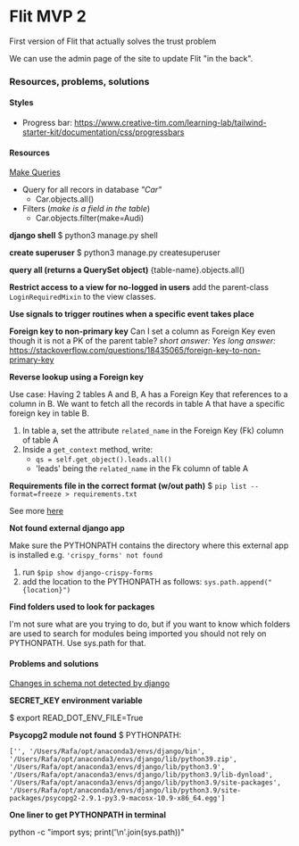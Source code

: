 # Flit MVP 2

First version of Flit that actually solves the trust problem 

We can use the admin page of the site to update Flit "in the back". 



### Resources, problems, solutions

#### Styles

- Progress bar: https://www.creative-tim.com/learning-lab/tailwind-starter-kit/documentation/css/progressbars

#### Resources

[Make Queries](https://docs.djangoproject.com/en/3.2/topics/db/queries/)

- Query for all recors in database *"Car"*
    - Car.objects.all()
- Filters (*make is a field in the table*)
    - Car.objects.filter(make=Audi)


**django shell**
$ python3 manage.py shell

**create superuser**
$ python3 manage.py createsuperuser

**query all (returns a QuerySet object)**
{table-name}.objects.all()

**Restrict access to a view for no-logged in users**
add the parent-class `LoginRequiredMixin` to the view classes.

**Use signals to trigger routines when a specific event takes place**

**Foreign key to non-primary key**
Can I set a column as Foreign Key even though it is not a PK of the parent table?
*short answer: Yes*
*long answer:*
https://stackoverflow.com/questions/18435065/foreign-key-to-non-primary-key

**Reverse lookup using a Foreign key**

Use case: Having 2 tables A and B, A has a Foreign Key that references to a column in B. We want to fetch all the records in table A that have a specific foreign key in table B.

1. In table a, set the attribute `related_name` in the Foreign Key (Fk) column of table A
2. Inside a `get_context` method, write:
    - `qs = self.get_object().leads.all()`
    - 'leads' being the `related_name` in the Fk column of table A
    
**Requirements file in the correct format (w/out path)**
$ `pip list --format=freeze > requirements.txt`

See more [here](https://stackoverflow.com/questions/62885911/pip-freeze-creates-some-weird-path-instead-of-the-package-version)

**Not found external django app**

Make sure the PYTHONPATH contains the directory where this external app is installed
e.g. `'crispy_forms' not found`
1. run `$pip show django-crispy-forms`
2. add the location to the PYTHONPATH as follows:
    `sys.path.append("{location}")`

**Find folders used to look for packages**

I'm not sure what are you trying to do, but if you want to know which folders are used to search for modules being imported you should not rely on PYTHONPATH. Use sys.path for that.

#### Problems and solutions

[Changes in schema not detected by django](https://stackoverflow.com/questions/25958708/django-1-7-no-migrations-to-apply-when-run-migrate-after-makemigrations)



**SECRET_KEY environment variable**

$ export READ_DOT_ENV_FILE=True

**Psycopg2 module not found**
$ PYTHONPATH:

`['', '/Users/Rafa/opt/anaconda3/envs/django/bin', '/Users/Rafa/opt/anaconda3/envs/django/lib/python39.zip', '/Users/Rafa/opt/anaconda3/envs/django/lib/python3.9', '/Users/Rafa/opt/anaconda3/envs/django/lib/python3.9/lib-dynload', '/Users/Rafa/opt/anaconda3/envs/django/lib/python3.9/site-packages', '/Users/Rafa/opt/anaconda3/envs/django/lib/python3.9/site-packages/psycopg2-2.9.1-py3.9-macosx-10.9-x86_64.egg']`

**One liner to get PYTHONPATH in terminal**

python -c "import sys; print('\n'.join(sys.path))"


